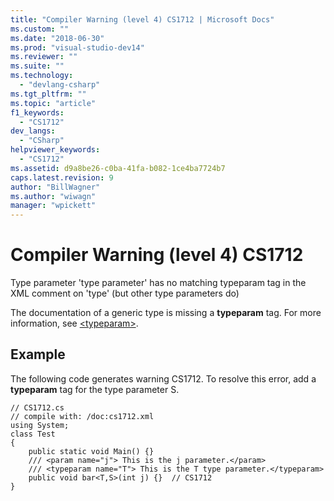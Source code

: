 ```yaml
---
title: "Compiler Warning (level 4) CS1712 | Microsoft Docs"
ms.custom: ""
ms.date: "2018-06-30"
ms.prod: "visual-studio-dev14"
ms.reviewer: ""
ms.suite: ""
ms.technology: 
  - "devlang-csharp"
ms.tgt_pltfrm: ""
ms.topic: "article"
f1_keywords: 
  - "CS1712"
dev_langs: 
  - "CSharp"
helpviewer_keywords: 
  - "CS1712"
ms.assetid: d9a8be26-c0ba-41fa-b082-1ce4ba7724b7
caps.latest.revision: 9
author: "BillWagner"
ms.author: "wiwagn"
manager: "wpickett"
---
```

# Compiler Warning (level 4) CS1712
Type parameter 'type parameter' has no matching typeparam tag in the XML comment on 'type' (but other type parameters do)  
  
 The documentation of a generic type is missing a **typeparam** tag. For more information, see [\<typeparam>](../Topic/%3Ctypeparam%3E%20\(C%23%20Programming%20Guide\).md).  
  
## Example  
 The following code generates warning CS1712. To resolve this error, add a **typeparam** tag for the type parameter S.  
  
```  
// CS1712.cs  
// compile with: /doc:cs1712.xml  
using System;  
class Test  
{  
    public static void Main() {}  
    /// <param name="j"> This is the j parameter.</param>  
    /// <typeparam name="T"> This is the T type parameter.</typeparam>  
    public void bar<T,S>(int j) {}  // CS1712  
}  
```